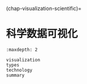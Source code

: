 (chap-visualization-scientific)=
# 科学数据可视化

```{toctree}
:maxdepth: 2

visualization
types
technology
summary
```